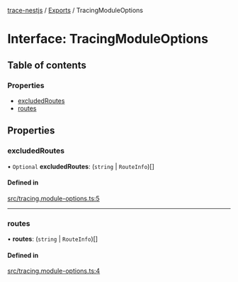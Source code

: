 [trace-nestjs](../README.md) / [Exports](../modules.md) / TracingModuleOptions

# Interface: TracingModuleOptions

## Table of contents

### Properties

- [excludedRoutes](TracingModuleOptions.md#excludedroutes)
- [routes](TracingModuleOptions.md#routes)

## Properties

### excludedRoutes

• `Optional` **excludedRoutes**: (`string` \| `RouteInfo`)[]

#### Defined in

[src/tracing.module-options.ts:5](https://github.com/igrek8/trace-nestjs/blob/d46c40e/src/tracing.module-options.ts#L5)

___

### routes

• **routes**: (`string` \| `RouteInfo`)[]

#### Defined in

[src/tracing.module-options.ts:4](https://github.com/igrek8/trace-nestjs/blob/d46c40e/src/tracing.module-options.ts#L4)
